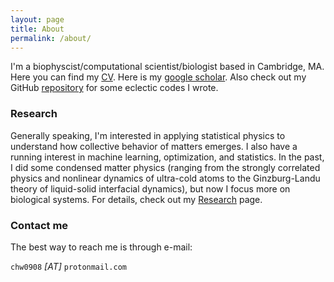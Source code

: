 ```yaml
---
layout: page
title: About
permalink: /about/
---
```



I'm a biophyscist/computational scientist/biologist based in Cambridge, MA. Here you can find my [CV](https://www.dropbox.com/scl/fi/p12yfclxta2f99f8aty8m/CHW_CV.pdf?rlkey=5w2a8tm8n7ebdwvhbgdbt7pri&dl=0). Here is my [google scholar](https://scholar.google.com/citations?user=_-ylxpYAAAAJ&hl=en). Also check out my GitHub [repository](https://github.com/chinghao0703) for some eclectic codes I wrote. 



### Research ###

Generally speaking, I'm interested in applying statistical physics to understand how collective behavior of matters emerges. I also have a running interest in machine learning, optimization, and statistics. In the past, I did some condensed matter physics (ranging from the strongly correlated physics and nonlinear dynamics of ultra-cold atoms to the Ginzburg-Landu theory of liquid-solid interfacial dynamics), but now I focus more on biological systems. For details, check out my [Research](https://chinghao0703.github.io/Research/) page.


### Contact me

The best way to reach me is through e-mail:

`chw0908` *[AT]* `protonmail.com`
